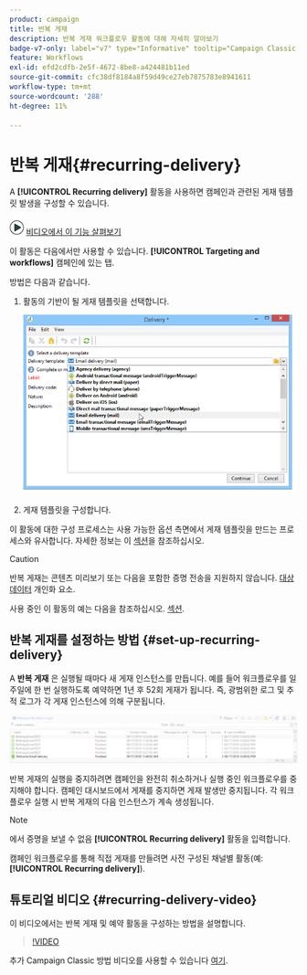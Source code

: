 ```yaml
---
product: campaign
title: 반복 게재
description: 반복 게재 워크플로우 활동에 대해 자세히 알아보기
badge-v7-only: label="v7" type="Informative" tooltip="Campaign Classic v7에만 적용"
feature: Workflows
exl-id: efd2cdfb-2e5f-4672-8be8-a424481b11ed
source-git-commit: cfc38df8184a8f59d49ce27eb7875783e8941611
workflow-type: tm+mt
source-wordcount: '288'
ht-degree: 11%

---
```


# 반복 게재{#recurring-delivery}

A **[!UICONTROL Recurring delivery]** 활동을 사용하면 캠페인과 관련된 게재 템플릿 발생을 구성할 수 있습니다.

![](assets/do-not-localize/how-to-video.png) [비디오에서 이 기능 살펴보기](#recurring-delivery-video)

이 활동은 다음에서만 사용할 수 있습니다. **[!UICONTROL Targeting and workflows]** 캠페인에 있는 탭.

방법은 다음과 같습니다.

1. 활동의 기반이 될 게재 템플릿을 선택합니다.

   ![](assets/recurring_delivery_001.png)

1. 게재 템플릿을 구성합니다.

이 활동에 대한 구성 프로세스는 사용 가능한 옵션 측면에서 게재 템플릿을 만드는 프로세스와 유사합니다. 자세한 정보는 이 [섹션](../../delivery/using/about-templates.md)을 참조하십시오.

>[!CAUTION]
>
>반복 게재는 콘텐츠 미리보기 또는 다음을 포함한 증명 전송을 지원하지 않습니다. [대상 데이터](../../workflow/using/data-life-cycle.md#target-data) 개인화 요소.

사용 중인 이 활동의 예는 다음을 참조하십시오. [섹션](sending-a-birthday-email.md#creating-a-recurring-delivery-in-a-targeting-workflow).

## 반복 게재를 설정하는 방법 {#set-up-recurring-delivery}

A **반복 게재** 은 실행될 때마다 새 게재 인스턴스를 만듭니다. 예를 들어 워크플로우를 일주일에 한 번 실행하도록 예약하면 1년 후 52회 게재가 됩니다. 즉, 광범위한 로그 및 추적 로그가 각 게재 인스턴스에 의해 구분됩니다.

![반복 게재](assets/delivery_recurring.jpg)

반복 게재의 실행을 중지하려면 캠페인을 완전히 취소하거나 실행 중인 워크플로우를 중지해야 합니다. 캠페인 대시보드에서 게재를 중지하면 게재 발생만 중지됩니다. 각 워크플로우 실행 시 반복 게재의 다음 인스턴스가 계속 생성됩니다.

>[!NOTE]
>
>에서 증명을 보낼 수 없음 **[!UICONTROL Recurring delivery]** 활동을 입력합니다.
> 
>캠페인 워크플로우를 통해 직접 게재를 만들려면 사전 구성된 채널별 활동(예: **[!UICONTROL Recurring delivery]**).

## 튜토리얼 비디오 {#recurring-delivery-video}

이 비디오에서는 반복 게재 및 예약 활동을 구성하는 방법을 설명합니다.

>[!VIDEO](https://video.tv.adobe.com/v/25040?quality=12)

추가 Campaign Classic 방법 비디오를 사용할 수 있습니다 [여기](https://experienceleague.adobe.com/docs/campaign-classic-learn/tutorials/overview.html?lang=ko).
